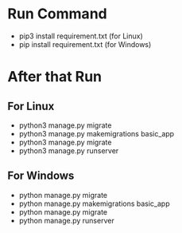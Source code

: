 <h1>Run Command</h1>
<ul>
<li>pip3 install requirement.txt (for Linux)</li>
<li>pip install requirement.txt (for Windows)</li>
</ul>
<h1>After that Run</h1>
<h2>For Linux</h2>
<ul>
<li>python3 manage.py migrate</li>
<li>python3 manage.py makemigrations basic_app</li>
<li>python3 manage.py migrate</li>
<li>python3 manage.py runserver</li>
</ul>
<h2>For Windows</h2>
<ul>
<li>python manage.py migrate</li>
<li>python manage.py makemigrations basic_app</li>
<li>python manage.py migrate</li>
<li>python manage.py runserver</li>
</ul>
